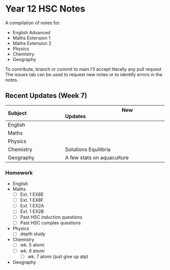 # Year 12 HSC Notes
A compilation of notes for:
- English Advanced
- Maths Extension 1
- Maths Extension 2
- Physics
- Chemistry
- Geography

To contribute, branch or commit to main I'll accept literally any pull request
The issues tab can be used to request new notes or to identify errors in the notes.

## Recent Updates (Week 7)
| Subject⠀⠀⠀⠀⠀⠀⠀⠀⠀| New Updates⠀⠀⠀⠀⠀⠀⠀⠀⠀⠀⠀⠀⠀⠀⠀⠀⠀⠀⠀⠀⠀⠀⠀⠀⠀⠀⠀⠀				 |
|-----------		|-----------------------------------------					|
| English 			| 															|
| Maths				| 															|
| Physics			| 															|
| Chemistry			| Solutions Equilibria															|
| Geography			| A few stats on aquaculture								|

### Homework
- English
- Maths
	- [ ] Ext. 1 EX8E
	- [ ] Ext. 1 EX8F
	- [ ] Ext. 1 EX2A
	- [ ] Ext. 1 EX2B
	- [ ] Past HSC induction questions
	- [ ] Past HSC complex questions
- Physics
	- [ ] depth study
- Chemistry
	- [ ] wk. 5 atomi
	- [ ] wk. 6 atomi
        - [ ] wk. 7 atomi (just give up atp)
- Geography
